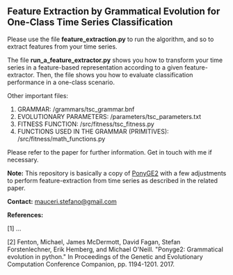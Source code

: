 ## Feature Extraction by Grammatical Evolution for One-Class Time Series Classification


Please use the file **feature_extraction.py** to run the algorithm, and so to extract features from your time series.

The file **run_a_feature_extractor.py** shows you how to transform your time series in a feature-based representation according to a given feature-extractor. Then, the file shows you how to evaluate classification performance in a one-class scenario.

Other important files:
1. GRAMMAR: /grammars/tsc_grammar.bnf
2. EVOLUTIONARY PARAMETERS: /parameters/tsc_parameters.txt
3. FITNESS FUNCTION: /src/fitness/tsc_fitness.py
4. FUNCTIONS USED IN THE GRAMMAR (PRIMITIVES): /src/fitness/math_functions.py

Please refer to the paper for further information. Get in touch with me if necessary.


**Note:** This repository is basically a copy of [PonyGE2](https://github.com/PonyGE/PonyGE2) with a few adjustments to perform feature-extraction from time series as described in the related paper.


**Contact:** mauceri.stefano@gmail.com


**References:**

<a id="1">[1]</a> ...

<a id="2">[2]</a> Fenton, Michael, James McDermott, David Fagan, Stefan Forstenlechner, Erik Hemberg, and Michael O'Neill. "Ponyge2: Grammatical evolution in python." In Proceedings of the Genetic and Evolutionary Computation Conference Companion, pp. 1194-1201. 2017.
